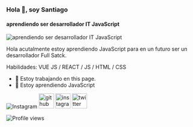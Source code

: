 ### Hola 👋, soy Santiago

#### aprendiendo ser desarrollador IT JavaScript
![aprendiendo ser desarrollador IT JavaScript](https://arturssmirnovs.github.io/github-profile-readme-generator/images/banner.png)

Hola acutalmente estoy aprendiendo JavaScript  para en un futuro ser un desarrollador Full Satck.

Habilidades: VUE JS / REACT / JS / HTML / CSS

- 🔭 Estoy trabajando en this page. 
- 🌱 Estoy aprendiendo JavaScript 

![Instagram](https://img.shields.io/badge/Instagram-%23E4405F.svg?style=for-the-badge&logo=Instagram&logoColor=white)
[<img src='https://cdn.jsdelivr.net/npm/simple-icons@3.0.1/icons/github.svg' alt='github' height='40'>](https://github.com/Santiago-1982)  [<img src='https://cdn.jsdelivr.net/npm/simple-icons@3.0.1/icons/instagram.svg' alt='instagram' height='40'>](https://www.instagram.com/santiago.ali.fsali/)  [<img src='https://cdn.jsdelivr.net/npm/simple-icons@3.0.1/icons/twitter.svg' alt='twitter' height='40'>](https://twitter.com/@Santiago_Ali_82)  

![Profile views](https://gpvc.arturio.dev/Santiago-1982)  
